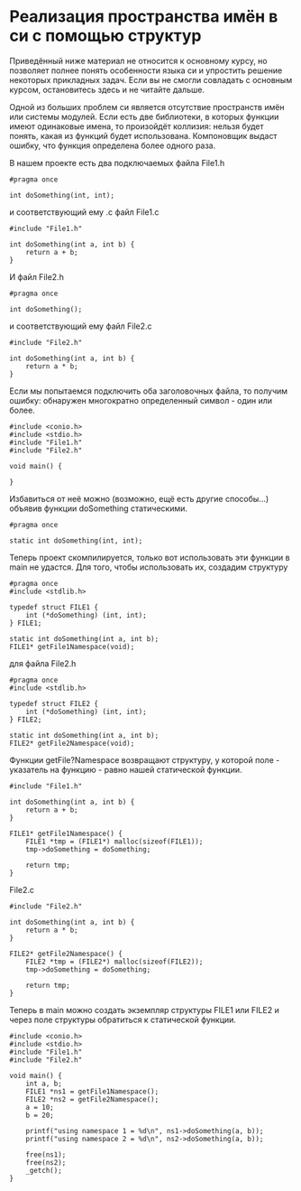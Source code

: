 # Реализация пространства имён в си с помощью структур

Приведённый ниже материал не относится к основному курсу, но позволяет полнее понять особенности языка си и упростить решение некоторых прикладных задач. 
Если вы не смогли совладать с основным курсом, остановитесь здесь и не читайте дальше.

Одной из больших проблем си является отсутствие пространств имён или системы модулей. Если есть две библиотеки, в которых функции имеют одинаковые имена, то произойдёт коллизия: нельзя будет понять, какая из функций будет использована. Компоновщик выдаст ошибку, что функция определена более одного раза.

В нашем проекте есть два подключаемых файла
File1.h

```
#pragma once

int doSomething(int, int);
```

и соответствующий ему .с файл File1.c

```
#include "File1.h"

int doSomething(int a, int b) {
	return a + b;
}
```

И файл File2.h

```
#pragma once

int doSomething();
```

и соответствующий ему файл File2.c

```
#include "File2.h"

int doSomething(int a, int b) {
	return a * b;
}
```

Если мы попытаемся подключить оба заголовочных файла, то получим ошибку: обнаружен многократно определенный символ - один или более.

```
#include <conio.h>
#include <stdio.h>
#include "File1.h"
#include "File2.h"

void main() {

}
```

Избавиться от неё можно (возможно, ещё есть другие способы...) объявив функции doSomething статическими.

```
#pragma once

static int doSomething(int, int);
```

Теперь проект скомпилируется, только вот использовать эти функции в main не удастся. Для того, чтобы использовать их, создадим структуру

```
#pragma once
#include <stdlib.h>

typedef struct FILE1 {
	int (*doSomething) (int, int);
} FILE1;

static int doSomething(int a, int b);
FILE1* getFile1Namespace(void);
```

для файла File2.h

```
#pragma once
#include <stdlib.h>

typedef struct FILE2 {
	int (*doSomething) (int, int);
} FILE2;

static int doSomething(int a, int b);
FILE2* getFile2Namespace(void);
```

Функции getFile?Namespace возвращают структуру, у которой поле - указатель на функцию - равно нашей статической функции.

```
#include "File1.h"

int doSomething(int a, int b) {
	return a + b;
}

FILE1* getFile1Namespace() {
	FILE1 *tmp = (FILE1*) malloc(sizeof(FILE1));
	tmp->doSomething = doSomething;

	return tmp;
}
```

File2.c

```
#include "File2.h"

int doSomething(int a, int b) {
	return a * b;
}

FILE2* getFile2Namespace() {
	FILE2 *tmp = (FILE2*) malloc(sizeof(FILE2));
	tmp->doSomething = doSomething;

	return tmp;
}
```

Теперь в main можно создать экземпляр структуры FILE1 или FILE2 и через поле структуры обратиться к статической функции.

```
#include <conio.h>
#include <stdio.h>
#include "File1.h"
#include "File2.h"

void main() {
	int a, b;
	FILE1 *ns1 = getFile1Namespace();
	FILE2 *ns2 = getFile2Namespace();
	a = 10;
	b = 20;

	printf("using namespace 1 = %d\n", ns1->doSomething(a, b));
	printf("using namespace 2 = %d\n", ns2->doSomething(a, b));

	free(ns1);
	free(ns2);
	_getch();
}
```

